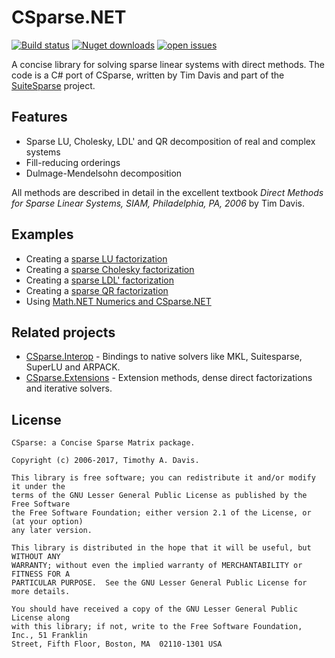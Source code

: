 # CSparse.NET

[![Build status](https://img.shields.io/appveyor/build/wo80/csparse-net?style=for-the-badge)](https://ci.appveyor.com/project/wo80/csparse-net)
[![Nuget downloads](https://img.shields.io/nuget/dt/csparse?style=for-the-badge)](https://www.nuget.org/packages/CSparse)
[![open issues](https://img.shields.io/github/issues/wo80/csparse.net?style=for-the-badge)](https://github.com/wo80/CSparse.NET/issues)

A concise library for solving sparse linear systems with direct methods. The code is a C# port of CSparse, written by Tim Davis and part of the [SuiteSparse](https://github.com/DrTimothyAldenDavis/SuiteSparse) project. 

## Features

* Sparse LU, Cholesky, LDL' and QR decomposition of real and complex systems
* Fill-reducing orderings
* Dulmage-Mendelsohn decomposition

All methods are described in detail in the excellent textbook _Direct Methods for Sparse Linear Systems, SIAM, Philadelphia, PA, 2006_ by Tim Davis.

## Examples

* Creating a [sparse LU factorization](https://github.com/wo80/CSparse.NET/wiki/Sparse-LU-example)
* Creating a [sparse Cholesky factorization](https://github.com/wo80/CSparse.NET/wiki/Sparse-Cholesky-example)
* Creating a [sparse LDL' factorization](https://github.com/wo80/CSparse.NET/wiki/Sparse-LDLt-example)
* Creating a [sparse QR factorization](https://github.com/wo80/CSparse.NET/wiki/Sparse-QR-example)
* Using [Math.NET Numerics and CSparse.NET](https://github.com/wo80/CSparse.NET/wiki/Math.NET-Numerics-and-CSparse)

## Related projects

* [CSparse.Interop](https://github.com/wo80/csparse-interop) - Bindings to native solvers like MKL, Suitesparse, SuperLU and ARPACK.
* [CSparse.Extensions](https://github.com/wo80/csparse-extensions) - Extension methods, dense direct factorizations and iterative solvers.

## License

    CSparse: a Concise Sparse Matrix package.

    Copyright (c) 2006-2017, Timothy A. Davis.

    This library is free software; you can redistribute it and/or modify it under the
    terms of the GNU Lesser General Public License as published by the Free Software
    the Free Software Foundation; either version 2.1 of the License, or (at your option)
    any later version.

    This library is distributed in the hope that it will be useful, but WITHOUT ANY
    WARRANTY; without even the implied warranty of MERCHANTABILITY or FITNESS FOR A
    PARTICULAR PURPOSE.  See the GNU Lesser General Public License for more details.

    You should have received a copy of the GNU Lesser General Public License along
    with this library; if not, write to the Free Software Foundation, Inc., 51 Franklin
    Street, Fifth Floor, Boston, MA  02110-1301 USA

